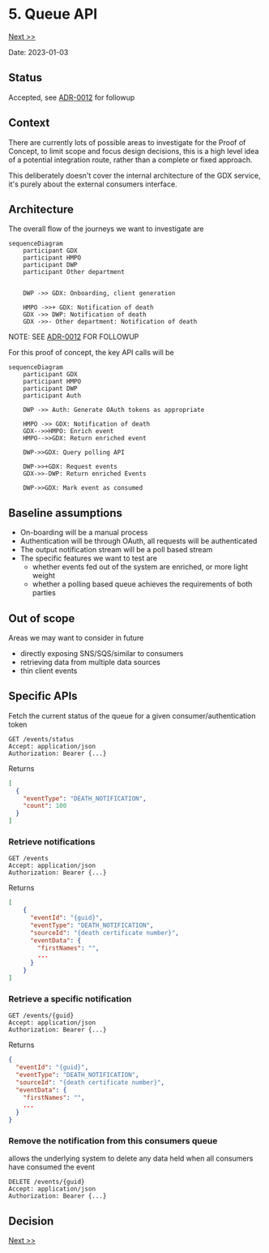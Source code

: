 # 5. Queue API

[Next >>](0006-scopes-and-auth.md)


Date: 2023-01-03

## Status

Accepted, see [ADR-0012](0012=delay-enrichment.md) for followup

## Context

There are currently lots of possible areas to investigate for the Proof of Concept, to limit scope and focus design decisions, this is a high level idea of a potential integration route, rather than a complete or fixed approach.

This deliberately doesn't cover the internal architecture of the GDX service, it's purely about the external consumers interface.

## Architecture

The overall flow of the journeys we want to investigate are
```mermaid
sequenceDiagram
    participant GDX
    participant HMPO
    participant DWP
    participant Other department


    DWP ->> GDX: Onboarding, client generation

    HMPO ->>+ GDX: Notification of death
    GDX ->> DWP: Notification of death
    GDX ->>- Other department: Notification of death

```

NOTE: SEE [ADR-0012](0012=delay-enrichment.md) FOR FOLLOWUP

For this proof of concept, the key API calls will be
```mermaid
sequenceDiagram
    participant GDX
    participant HMPO
    participant DWP
    participant Auth

    DWP ->> Auth: Generate OAuth tokens as appropriate

    HMPO ->> GDX: Notification of death
    GDX-->>HMPO: Enrich event
    HMPO-->>GDX: Return enriched event

    DWP->>GDX: Query polling API

    DWP->>+GDX: Request events
    GDX->>-DWP: Return enriched Events

    DWP->>GDX: Mark event as consumed
```

## Baseline assumptions
- On-boarding will be a manual process
- Authentication will be through OAuth, all requests will be authenticated
- The output notification stream will be a poll based stream
- The specific features we want to test are
    - whether events fed out of the system are enriched, or more light weight
    - whether a polling based queue achieves the requirements of both parties

## Out of scope

Areas we may want to consider in future
- directly exposing SNS/SQS/similar to consumers
- retrieving data from multiple data sources
- thin client events

## Specific APIs

Fetch the current status of the queue for a given consumer/authentication token

```
GET /events/status
Accept: application/json
Authorization: Bearer {...}
```
Returns
```json
[
  {
    "eventType": "DEATH_NOTIFICATION",
    "count": 100
  }
]

```

### Retrieve notifications

```
GET /events
Accept: application/json
Authorization: Bearer {...}
```

Returns
```json
[
    {
      "eventId": "{guid}",
      "eventType": "DEATH_NOTIFICATION",
      "sourceId": "{death certificate number}",
      "eventData": {
        "firstNames": "",
        ...
      }
    }
]
```

### Retrieve a specific notification

```
GET /events/{guid}
Accept: application/json
Authorization: Bearer {...}
```

Returns
```json
{
  "eventId": "{guid}",
  "eventType": "DEATH_NOTIFICATION",
  "sourceId": "{death certificate number}",
  "eventData": {
    "firstNames": "",
    ...
  }
}
```

### Remove the notification from this consumers queue
allows the underlying system to delete any data held when all consumers have consumed the event
```
DELETE /events/{guid}
Accept: application/json
Authorization: Bearer {...}
```

## Decision

[Next >>](0006-scopes-and-auth.md)
